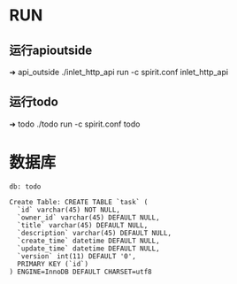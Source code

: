 

# RUN 

## 运行apioutside

➜  api_outside ./inlet_http_api run -c spirit.conf inlet_http_api

## 运行todo

➜  todo ./todo run -c spirit.conf todo

# 数据库
```
db: todo

Create Table: CREATE TABLE `task` (
  `id` varchar(45) NOT NULL,
  `owner_id` varchar(45) DEFAULT NULL,
  `title` varchar(45) DEFAULT NULL,
  `description` varchar(45) DEFAULT NULL,
  `create_time` datetime DEFAULT NULL,
  `update_time` datetime DEFAULT NULL,
  `version` int(11) DEFAULT '0',
  PRIMARY KEY (`id`)
) ENGINE=InnoDB DEFAULT CHARSET=utf8
```
